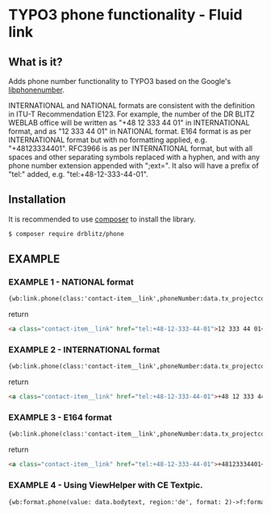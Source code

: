# TYPO3 phone functionality - Fluid link 


## What is it?

Adds phone number functionality to TYPO3  based on the  Google's [libphonenumber](https://github.com/google/libphonenumber).

INTERNATIONAL and NATIONAL formats are consistent with the definition in ITU-T Recommendation E123. For example, 
the number of the DR BLITZ WEBLAB  office will be written as "+48 12 333 44 01" in INTERNATIONAL format, and as 
"12 333 44 01" in NATIONAL format. E164 format is as per INTERNATIONAL format but with no formatting applied, 
e.g. "+48123334401". RFC3966 is as per INTERNATIONAL format, but with all spaces and other separating symbols replaced 
with a hyphen, and with any phone number extension appended with ";ext=". 
It also will have a prefix of "tel:" added, e.g. "tel:+48-12-333-44-01".


## Installation

It is recommended to use [composer](https://getcomposer.org) to install the library.

```bash
$ composer require drblitz/phone
```
## EXAMPLE 

### EXAMPLE 1 - NATIONAL format

```html
{wb:link.phone(class:'contact-item__link',phoneNumber:data.tx_projectcore_phone, region:'pl', format: 2)}
```
return 
```html
<a class="contact-item__link" href="tel:+48-12-333-44-01">12 333 44 01</a>
```
### EXAMPLE 2 - INTERNATIONAL format

```html
{wb:link.phone(class:'contact-item__link',phoneNumber:data.tx_projectcore_phone, region:'pl', format: 1)}
```

return

```html
<a class="contact-item__link" href="tel:+48-12-333-44-01">+48 12 333 44 01</a>
```

### EXAMPLE 3 - E164 format

```html
{wb:link.phone(class:'contact-item__link',phoneNumber:data.tx_projectcore_phone, region:'pl', format: 0)}
```

return

```html
<a class="contact-item__link" href="tel:+48-12-333-44-01">+48123334401</a>
```

### EXAMPLE 4 - Using ViewHelper with CE Textpic.
```html
{wb:format.phone(value: data.bodytext, region:'de', format: 2)->f:format.html(parseFuncTSPath: 'lib.parseFunc')
```
